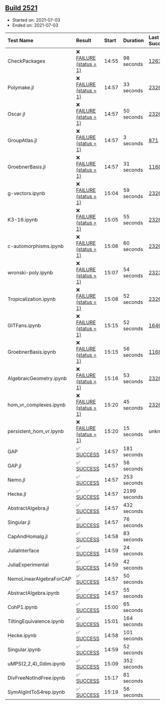 ## [Build 2521](https://oscarci.mathematik.uni-kl.de/job/oscar-stable/2521/)

* Started on: 2021-07-03
* Ended on: 2021-07-03

| Test Name    | Result | Start | Duration | Last Success | First Failure |
|:-------------|:-------|:------|:---------|:-------------|:--------------|
| CheckPackages | ❌ [FAILURE (status = 1)](https://oscarci.mathematik.uni-kl.de/job/oscar-stable/2521/artifact/logs/build-2521/CheckPackages.log) | 14:55 | 98 seconds | [1263](https://oscarci.mathematik.uni-kl.de/job/oscar-stable/1263/) | [1264](https://oscarci.mathematik.uni-kl.de/job/oscar-stable/1264/) |
| Polymake.jl | ❌ [FAILURE (status = 1)](https://oscarci.mathematik.uni-kl.de/job/oscar-stable/2521/artifact/logs/build-2521/Polymake.jl.log) | 14:57 | 33 seconds | [2326](https://oscarci.mathematik.uni-kl.de/job/oscar-stable/2326/) | [2327](https://oscarci.mathematik.uni-kl.de/job/oscar-stable/2327/) |
| Oscar.jl | ❌ [FAILURE (status = 1)](https://oscarci.mathematik.uni-kl.de/job/oscar-stable/2521/artifact/logs/build-2521/Oscar.jl.log) | 14:57 | 50 seconds | [2326](https://oscarci.mathematik.uni-kl.de/job/oscar-stable/2326/) | [2327](https://oscarci.mathematik.uni-kl.de/job/oscar-stable/2327/) |
| GroupAtlas.jl | ❌ [FAILURE (status = 1)](https://oscarci.mathematik.uni-kl.de/job/oscar-stable/2521/artifact/logs/build-2521/GroupAtlas.jl.log) | 14:57 | 3 seconds | [871](https://oscarci.mathematik.uni-kl.de/job/oscar-stable/871/) | [872](https://oscarci.mathematik.uni-kl.de/job/oscar-stable/872/) |
| GroebnerBasis.jl | ❌ [FAILURE (status = 1)](https://oscarci.mathematik.uni-kl.de/job/oscar-stable/2521/artifact/logs/build-2521/GroebnerBasis.jl.log) | 14:57 | 31 seconds | [1168](https://oscarci.mathematik.uni-kl.de/job/oscar-stable/1168/) | [1169](https://oscarci.mathematik.uni-kl.de/job/oscar-stable/1169/) |
| g-vectors.ipynb | ❌ [FAILURE (status = 1)](https://oscarci.mathematik.uni-kl.de/job/oscar-stable/2521/artifact/logs/build-2521/g-vectors.ipynb.log) | 15:04 | 59 seconds | [2326](https://oscarci.mathematik.uni-kl.de/job/oscar-stable/2326/) | [2327](https://oscarci.mathematik.uni-kl.de/job/oscar-stable/2327/) |
| K3-16.ipynb | ❌ [FAILURE (status = 1)](https://oscarci.mathematik.uni-kl.de/job/oscar-stable/2521/artifact/logs/build-2521/K3-16.ipynb.log) | 15:05 | 55 seconds | [2326](https://oscarci.mathematik.uni-kl.de/job/oscar-stable/2326/) | [2327](https://oscarci.mathematik.uni-kl.de/job/oscar-stable/2327/) |
| c-automorphisms.ipynb | ❌ [FAILURE (status = 1)](https://oscarci.mathematik.uni-kl.de/job/oscar-stable/2521/artifact/logs/build-2521/c-automorphisms.ipynb.log) | 15:06 | 60 seconds | [2326](https://oscarci.mathematik.uni-kl.de/job/oscar-stable/2326/) | [2327](https://oscarci.mathematik.uni-kl.de/job/oscar-stable/2327/) |
| wronski-poly.ipynb | ❌ [FAILURE (status = 1)](https://oscarci.mathematik.uni-kl.de/job/oscar-stable/2521/artifact/logs/build-2521/wronski-poly.ipynb.log) | 15:07 | 54 seconds | [2323](https://oscarci.mathematik.uni-kl.de/job/oscar-stable/2323/) | [2324](https://oscarci.mathematik.uni-kl.de/job/oscar-stable/2324/) |
| Tropicalization.ipynb | ❌ [FAILURE (status = 1)](https://oscarci.mathematik.uni-kl.de/job/oscar-stable/2521/artifact/logs/build-2521/Tropicalization.ipynb.log) | 15:08 | 52 seconds | [2326](https://oscarci.mathematik.uni-kl.de/job/oscar-stable/2326/) | [2327](https://oscarci.mathematik.uni-kl.de/job/oscar-stable/2327/) |
| GITFans.ipynb | ❌ [FAILURE (status = 1)](https://oscarci.mathematik.uni-kl.de/job/oscar-stable/2521/artifact/logs/build-2521/GITFans.ipynb.log) | 15:15 | 52 seconds | [1646](https://oscarci.mathematik.uni-kl.de/job/oscar-stable/1646/) | [1647](https://oscarci.mathematik.uni-kl.de/job/oscar-stable/1647/) |
| GroebnerBasis.ipynb | ❌ [FAILURE (status = 1)](https://oscarci.mathematik.uni-kl.de/job/oscar-stable/2521/artifact/logs/build-2521/GroebnerBasis.ipynb.log) | 15:15 | 56 seconds | [1168](https://oscarci.mathematik.uni-kl.de/job/oscar-stable/1168/) | [1169](https://oscarci.mathematik.uni-kl.de/job/oscar-stable/1169/) |
| AlgebraicGeometry.ipynb | ❌ [FAILURE (status = 1)](https://oscarci.mathematik.uni-kl.de/job/oscar-stable/2521/artifact/logs/build-2521/AlgebraicGeometry.ipynb.log) | 15:16 | 53 seconds | [2326](https://oscarci.mathematik.uni-kl.de/job/oscar-stable/2326/) | [2327](https://oscarci.mathematik.uni-kl.de/job/oscar-stable/2327/) |
| hom_vr_complexes.ipynb | ❌ [FAILURE (status = 1)](https://oscarci.mathematik.uni-kl.de/job/oscar-stable/2521/artifact/logs/build-2521/hom_vr_complexes.ipynb.log) | 15:20 | 45 seconds | [2326](https://oscarci.mathematik.uni-kl.de/job/oscar-stable/2326/) | [2327](https://oscarci.mathematik.uni-kl.de/job/oscar-stable/2327/) |
| persistent_hom_vr.ipynb | ❌ [FAILURE (status = 1)](https://oscarci.mathematik.uni-kl.de/job/oscar-stable/2521/artifact/logs/build-2521/persistent_hom_vr.ipynb.log) | 15:20 | 15 seconds | unknown | unknown |
| GAP | ✅ [SUCCESS](https://oscarci.mathematik.uni-kl.de/job/oscar-stable/2521/artifact/logs/build-2521/GAP.log) | 14:57 | 181 seconds |  |  |
| GAP.jl | ✅ [SUCCESS](https://oscarci.mathematik.uni-kl.de/job/oscar-stable/2521/artifact/logs/build-2521/GAP.jl.log) | 14:57 | 56 seconds |  |  |
| Nemo.jl | ✅ [SUCCESS](https://oscarci.mathematik.uni-kl.de/job/oscar-stable/2521/artifact/logs/build-2521/Nemo.jl.log) | 14:57 | 253 seconds |  |  |
| Hecke.jl | ✅ [SUCCESS](https://oscarci.mathematik.uni-kl.de/job/oscar-stable/2521/artifact/logs/build-2521/Hecke.jl.log) | 14:57 | 2199 seconds |  |  |
| AbstractAlgebra.jl | ✅ [SUCCESS](https://oscarci.mathematik.uni-kl.de/job/oscar-stable/2521/artifact/logs/build-2521/AbstractAlgebra.jl.log) | 14:57 | 432 seconds |  |  |
| Singular.jl | ✅ [SUCCESS](https://oscarci.mathematik.uni-kl.de/job/oscar-stable/2521/artifact/logs/build-2521/Singular.jl.log) | 14:57 | 76 seconds |  |  |
| CapAndHomalg.jl | ✅ [SUCCESS](https://oscarci.mathematik.uni-kl.de/job/oscar-stable/2521/artifact/logs/build-2521/CapAndHomalg.jl.log) | 14:58 | 83 seconds |  |  |
| JuliaInterface | ✅ [SUCCESS](https://oscarci.mathematik.uni-kl.de/job/oscar-stable/2521/artifact/logs/build-2521/JuliaInterface.log) | 14:59 | 24 seconds |  |  |
| JuliaExperimental | ✅ [SUCCESS](https://oscarci.mathematik.uni-kl.de/job/oscar-stable/2521/artifact/logs/build-2521/JuliaExperimental.log) | 14:59 | 42 seconds |  |  |
| NemoLinearAlgebraForCAP | ✅ [SUCCESS](https://oscarci.mathematik.uni-kl.de/job/oscar-stable/2521/artifact/logs/build-2521/NemoLinearAlgebraForCAP.log) | 14:57 | 50 seconds |  |  |
| AbstractAlgebra.ipynb | ✅ [SUCCESS](https://oscarci.mathematik.uni-kl.de/job/oscar-stable/2521/artifact/logs/build-2521/AbstractAlgebra.ipynb.log) | 14:57 | 55 seconds |  |  |
| CohP1.ipynb | ✅ [SUCCESS](https://oscarci.mathematik.uni-kl.de/job/oscar-stable/2521/artifact/logs/build-2521/CohP1.ipynb.log) | 15:00 | 65 seconds |  |  |
| TiltingEquivalence.ipynb | ✅ [SUCCESS](https://oscarci.mathematik.uni-kl.de/job/oscar-stable/2521/artifact/logs/build-2521/TiltingEquivalence.ipynb.log) | 15:01 | 164 seconds |  |  |
| Hecke.ipynb | ✅ [SUCCESS](https://oscarci.mathematik.uni-kl.de/job/oscar-stable/2521/artifact/logs/build-2521/Hecke.ipynb.log) | 14:58 | 101 seconds |  |  |
| Singular.ipynb | ✅ [SUCCESS](https://oscarci.mathematik.uni-kl.de/job/oscar-stable/2521/artifact/logs/build-2521/Singular.ipynb.log) | 14:59 | 52 seconds |  |  |
| uMPS(2,2,4)_0dim.ipynb | ✅ [SUCCESS](https://oscarci.mathematik.uni-kl.de/job/oscar-stable/2521/artifact/logs/build-2521/uMPS-2-2-4-_0dim.ipynb.log) | 15:09 | 352 seconds |  |  |
| DivFreeNotIndFree.ipynb | ✅ [SUCCESS](https://oscarci.mathematik.uni-kl.de/job/oscar-stable/2521/artifact/logs/build-2521/DivFreeNotIndFree.ipynb.log) | 15:17 | 81 seconds |  |  |
| SymAlgIntToS4rep.ipynb | ✅ [SUCCESS](https://oscarci.mathematik.uni-kl.de/job/oscar-stable/2521/artifact/logs/build-2521/SymAlgIntToS4rep.ipynb.log) | 15:19 | 56 seconds |  |  |
